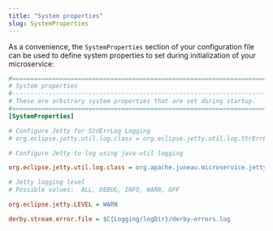 ```yaml
---
title: "System properties"
slug: SystemProperties
---
```


As a convenience, the `SystemProperties` section of your configuration file can be used to define system properties to
set during initialization of your microservice:

```ini
#=======================================================================================================================
# System properties
#-----------------------------------------------------------------------------------------------------------------------
# These are arbitrary system properties that are set during startup.
#=======================================================================================================================
[SystemProperties]

# Configure Jetty for StdErrLog Logging
# org.eclipse.jetty.util.log.class = org.eclipse.jetty.util.log.StrErrLog

# Configure Jetty to log using java-util logging

org.eclipse.jetty.util.log.class = org.apache.juneau.microservice.jetty.JettyLogger

# Jetty logging level
# Possible values:  ALL, DEBUG, INFO, WARN, OFF

org.eclipse.jetty.LEVEL = WARN

derby.stream.error.file = $C{Logging/logDir}/derby-errors.log
```
